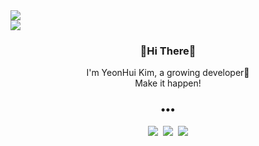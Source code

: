 <img src="https://capsule-render.vercel.app/api?type=rect&color=fcd3d1&height=15&section=header" style="display: block; margin: 0 auto;"/>
<img src="https://capsule-render.vercel.app/api?type=shark&color=fe929f&height=125&section=header"style="display: block; margin: 0 auto;" />

<h3 align="center">🌷Hi There🌷</h3>
<p align="center">
I'm YeonHui Kim, a growing developer🙌<br>
Make it happen!
</p>


<h3 align="center">•••</h3>

<p align="center">
  <a href="http://bit.ly/gimyoni_notion"><img src="https://img.shields.io/badge/Notion-black?style=flat-square&logo=Notion&logoColor=white&link=https://www.notion.so/Page-3826744f72184a3a866356ec792ff6de"/></a>&nbsp
  <a href="mailto:imgimyoni@gmail.com"><img src="https://img.shields.io/badge/Gmail-d14836?style=flat-square&logo=Gmail&logoColor=white&link=mailto:imgimyoni@gmail.com"/></a>&nbsp
  <a href="https://mylittletechdiary.tistory.com/"><img src="https://img.shields.io/badge/-Tech%20Blog-208c20"/></a>
</p>

